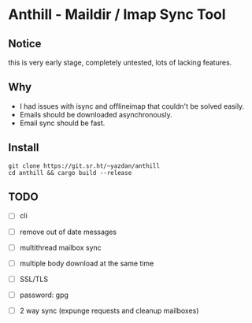 # Anthill - Maildir / Imap Sync Tool

## Notice

this is very early stage, completely untested, lots of lacking features.

## Why

- I had issues with isync and offlineimap that couldn't be solved easily.
- Emails should be downloaded asynchronously.
- Email sync should be fast.

## Install

```
git clone https://git.sr.ht/~yazdan/anthill
cd anthill && cargo build --release
```

## TODO

- [ ] cli
- [ ] remove out of date messages
- [ ] multithread mailbox sync
- [ ] multiple body download at the same time
- [ ] SSL/TLS
- [ ] password: gpg
- [ ] 2 way sync (expunge requests and cleanup mailboxes)

